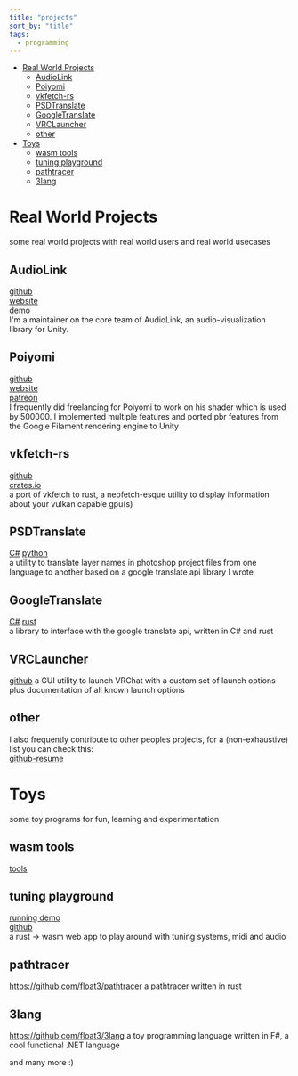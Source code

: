 ```yaml
---
title: "projects"
sort_by: "title"
tags:
  - programming
---
```


- [Real World Projects](#real-world-projects)
  - [AudioLink](#audiolink)
  - [Poiyomi](#poiyomi)
  - [vkfetch-rs](#vkfetch-rs)
  - [PSDTranslate](#psdtranslate)
  - [GoogleTranslate](#googletranslate)
  - [VRCLauncher](#vrclauncher)
  - [other](#other)
- [Toys](#toys)
  - [wasm tools](#wasm-tools)
  - [tuning playground](#tuning-playground)
  - [pathtracer](#pathtracer)
  - [3lang](#3lang)

# Real World Projects

some real world projects with real world users and real world usecases

## AudioLink

[github](https://github.com/llealloo/audiolink) \
[website](https://audiolink.dev) \
[demo](https://traeumerei.dev) \
I'm a maintainer on the core team of AudioLink, an audio-visualization library for Unity.

## Poiyomi

[github](https://github.com/poiyomi/PoiyomiToonShader) \
[website](https://www.poiyomi.com) \
[patreon](https://www.patreon.com/poiyomi) \
I frequently did freelancing for Poiyomi to work on his shader which is used by 500000.
I implemented multiple features and ported pbr features from
the Google Filament rendering engine to Unity

## vkfetch-rs

[github](https://github.com/float3/vkfetch-rs) \
[crates.io](https://crates.io/crates/vkfetch-rs) \
a port of vkfetch to rust, a neofetch-esque utility to display information about your vulkan capable gpu(s)

## PSDTranslate

[C#](https://github.com/float3/PSDTranslate)
[python](https://github.com/float3/psd_translate) \
a utility to translate layer names in photoshop project files from one language to another
based on a google translate api library I wrote

## GoogleTranslate

[C#](https://github.com/float3/GoogleTranslate.NET)
[rust](https://github.com/float3/google_translate/) \
a library to interface with the google translate api, written in C# and rust

## VRCLauncher

[github](https://github.com/float3/VRCLauncher)
a GUI utility to launch VRChat with a custom set of launch options
plus documentation of all known launch options

## other

I also frequently contribute to other peoples projects, for a (non-exhaustive) list you can check this: \
[github-resume](https://hilll.dev/resume.github.com/?float3#contributions)

# Toys

some toy programs for fun, learning and experimentation

## wasm tools

[tools](/tools)

## tuning playground

[running demo](/tools/tuningplayground.md) \
[github](https://github.com/float3/float3.github.io/tree/master/tuningplayground) \
a rust -> wasm web app to play around with tuning systems, midi and audio

## pathtracer

<https://github.com/float3/pathtracer>
a pathtracer written in rust

## 3lang

<https://github.com/float3/3lang>
a toy programming language written in F#, a cool functional .NET language

and many more :)
